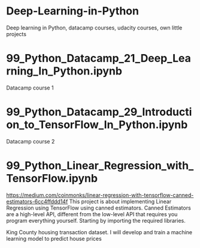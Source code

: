 # Deep-Learning-in-Python
Deep learning in Python, datacamp courses, udacity courses, own little projects


# 99_Python_Datacamp_21_Deep_Learning_In_Python.ipynb
Datacamp course 1

# 99_Python_Datacamp_29_Introduction_to_TensorFlow_In_Python.ipynb
Datacamp course 2

# 99_Python_Linear_Regression_with_TensorFlow.ipynb
https://medium.com/coinmonks/linear-regression-with-tensorflow-canned-estimators-6cc4ffddd14f This project is about implementing Linear Regression using TensorFlow using canned estimators. Canned Estimators are a high-level API, different from the low-level API that requires you program everything yourself. Starting by importing the required libraries.

King County housing transaction dataset. I will develop and train a machine learning model to predict house prices
